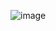 ![image](https://github.com/Patheticlol/skidlatic/assets/83834491/43c95cb5-4419-4ec6-9475-fd98e1e68e5b)
